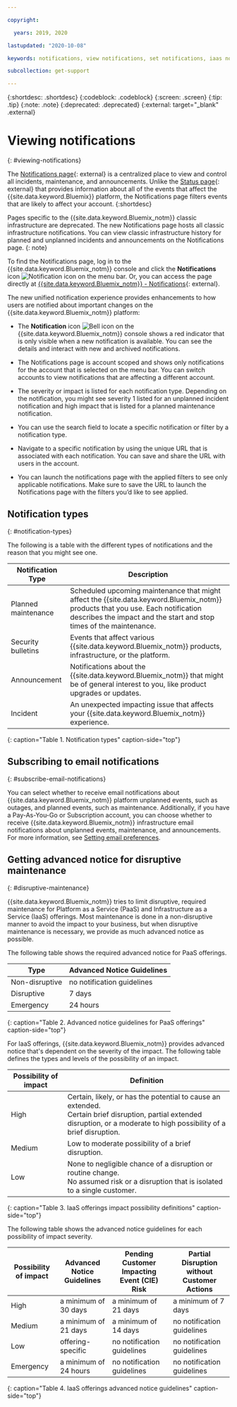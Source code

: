 ```yaml
---

copyright:

  years: 2019, 2020

lastupdated: "2020-10-08"

keywords: notifications, view notifications, set notifications, iaas notifications, notification icon, header bell, bell icon 

subcollection: get-support

---
```


{:shortdesc: .shortdesc}
{:codeblock: .codeblock}
{:screen: .screen}
{:tip: .tip}
{:note: .note}
{:deprecated: .deprecated}
{:external: target="_blank" .external}

# Viewing notifications
{: #viewing-notifications}

The [Notifications page](https://cloud.ibm.com/notifications){: external} is a centralized place to view and control all incidents, maintenance, and announcements. Unlike the [Status page](https://cloud.ibm.com/status?selected=maintenance){: external} that provides information about all of the events that affect the {{site.data.keyword.Bluemix}} platform, the Notifications page filters events that are likely to affect your account.
{:shortdesc}

Pages specific to the {{site.data.keyword.Bluemix_notm}} classic infrastructure are deprecated. The new Notifications page hosts all classic infrastructure notifications. You can view classic infrastructure history for planned and unplanned incidents and announcements on the Notifications page. 
{: note}

To find the Notifications page, log in to the {{site.data.keyword.Bluemix_notm}} console and click the **Notifications** icon ![Notification icon](../icons/Notification.svg) on the menu bar. Or, you can access the page directly at [{{site.data.keyword.Bluemix_notm}} - Notifications](https://cloud.ibm.com/notifications){: external}.

The new unified notification experience provides enhancements to how users are notified about important changes on the {{site.data.keyword.Bluemix_notm}} platform: 

* The **Notification** icon ![Bell icon](../icons/Notification.svg) on the {{site.data.keyword.Bluemix_notm}} console shows a red indicator that is only visible when a new notification is available. You can see the details and interact with new and archived notifications.

* The Notifications page is account scoped and shows only notifications for the account that is selected on the menu bar. You can switch accounts to view notifications that are affecting a different account. 

* The severity or impact is listed for each notification type. Depending on the notification, you might see severity 1 listed for an unplanned incident notification and high impact that is listed for a planned maintenance notification. 

* You can use the search field to locate a specific notification or filter by a notification type. 

* Navigate to a specific notification by using the unique URL that is associated with each notification. You can save and share the URL with users in the account. 

* You can launch the notifications page with the applied filters to see only applicable notifications. Make sure to save the URL to launch the Notifications page with the filters you’d like to see applied. 

## Notification types
{: #notification-types}

The following is a table with the different types of notifications and the reason that you might see one. 

| Notification Type | Description |
|-------------------|-------------|
| Planned maintenance | Scheduled upcoming maintenance that might affect the {{site.data.keyword.Bluemix_notm}} products that you use. Each notification describes the impact and the start and stop times of the maintenance. |
| Security bulletins | Events that affect various {{site.data.keyword.Bluemix_notm}} products, infrastructure, or the platform. |
| Announcement | Notifications about the {{site.data.keyword.Bluemix_notm}} that might be of general interest to you, like product upgrades or updates. | 
| Incident | An unexpected impacting issue that affects your {{site.data.keyword.Bluemix_notm}} experience. |
{: caption="Table 1. Notification types" caption-side="top"}

## Subscribing to email notifications
{: #subscribe-email-notifications}

You can select whether to receive email notifications about {{site.data.keyword.Bluemix_notm}} platform unplanned events, such as outages, and planned events, such as maintenance. Additionally, if you have a Pay-As-You-Go or Subscription account, you can choose whether to receive {{site.data.keyword.Bluemix_notm}} infrastructure email notifications about unplanned events, maintenance, and announcements. For more information, see [Setting email preferences](/docs/account?topic=account-email-prefs).


## Getting advanced notice for disruptive maintenance
{: #disruptive-maintenance}

{{site.data.keyword.Bluemix_notm}} tries to limit disruptive, required maintenance for Platform as a Service (PaaS) and Infrastructure as a Service (IaaS) offerings. Most maintenance is done in a non-disruptive manner to avoid the impact to your business, but when disruptive maintenance is necessary, we provide as much advanced notice as possible. 

The following table shows the required advanced notice for PaaS offerings. 

| Type           | Advanced Notice Guidelines |
|----------------|----------------------------|
| Non-disruptive | no notification guidelines |                  
| Disruptive     | 7 days                     | 
| Emergency      | 24 hours                   | 
{: caption="Table 2. Advanced notice guidelines for PaaS offerings" caption-side="top"}

For IaaS offerings, {{site.data.keyword.Bluemix_notm}} provides advanced notice that's dependent on the severity of the impact. The following table defines the types and levels of the possibility of an impact. 

| Possibility of impact | Definition |
|-----------------------|------------|
| High            | Certain, likely, or has the potential to cause an extended. <br> Certain brief disruption, partial extended disruption, or a moderate to high possibility of a brief disruption. |
| Medium          | Low to moderate possibility of a brief disruption. |
| Low             | None to negligible chance of a disruption or routine change. <br> No assumed risk or a disruption that is isolated to a single customer. |
{: caption="Table 3. IaaS offerings impact possibility definitions" caption-side="top"}

The following table shows the advanced notice guidelines for each possibility of impact severity. 

| Possibility of impact | Advanced Notice Guidelines | Pending Customer Impacting Event (CIE) Risk | Partial Disruption without Customer Actions |
|-----------------------|----------------------------|---------------------------------------------|---------------------------------------------|
| High                  | a minimum of 30 days       | a minimum of 21 days                        | a minimum of 7 days                         |
| Medium                | a minimum of 21 days       | a minimum of 14 days                        | no notification guidelines                  |
| Low                   | offering-specific          | no notification guidelines                  | no notification guidelines                  |
| Emergency             | a minimum of 24 hours      | no notification guidelines                  | no notification guidelines                  |
{: caption="Table 4. IaaS offerings advanced notice guidelines" caption-side="top"}
